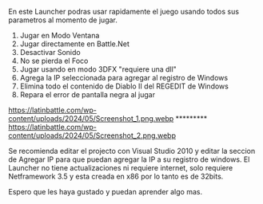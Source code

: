 En este Launcher podras usar rapidamente el juego usando todos sus parametros al momento de jugar.

1) Jugar en Modo Ventana
2) Jugar directamente en Battle.Net
3) Desactivar Sonido
4) No se pierda el Foco
5) Jugar usando en modo 3DFX "requiere una dll"
6) Agrega la IP seleccionada para agregar al registro de Windows
7) Elimina todo el contenido de Diablo II del REGEDIT de Windows
8) Repara el error de pantalla negra al jugar

https://latinbattle.com/wp-content/uploads/2024/05/Screenshot_1.png.webp *********
https://latinbattle.com/wp-content/uploads/2024/05/Screenshot_2.png.webp



Se recomienda editar el projecto con Visual Studio 2010 y editar la seccion de Agregar IP para que puedan agregar la IP a su registro de windows.
El Launcher no tiene actualizaciones ni requiere internet, solo requiere Netframework 3.5 y esta creada en x86 por lo tanto es de 32bits.

Espero que les haya gustado y puedan aprender algo mas.

